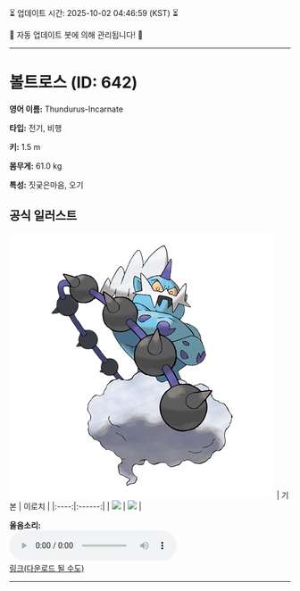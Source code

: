 
⏳ 업데이트 시간: 2025-10-02 04:46:59 (KST) ⏳

🤖 자동 업데이트 봇에 의해 관리됩니다! 🤖

---

# 볼트로스 (ID: 642)
**영어 이름:** Thundurus-Incarnate

**타입:** 전기, 비행

**키:** 1.5 m

**몸무게:** 61.0 kg

**특성:** 짓궂은마음, 오기

## 공식 일러스트
![](https://raw.githubusercontent.com/PokeAPI/sprites/master/sprites/pokemon/other/official-artwork/642.png)
| 기본 | 이로치 |
|:----:|:------:|
| <img src="https://raw.githubusercontent.com/PokeAPI/sprites/master/sprites/pokemon/642.png" width="200"> | <img src="https://raw.githubusercontent.com/PokeAPI/sprites/master/sprites/pokemon/shiny/642.png" width="200"> |

**울음소리:**<br><audio controls src="https://raw.githubusercontent.com/PokeAPI/cries/main/cries/pokemon/latest/642.ogg"></audio><br> [링크(다운로드 될 수도)](https://raw.githubusercontent.com/PokeAPI/cries/main/cries/pokemon/latest/642.ogg)


---
